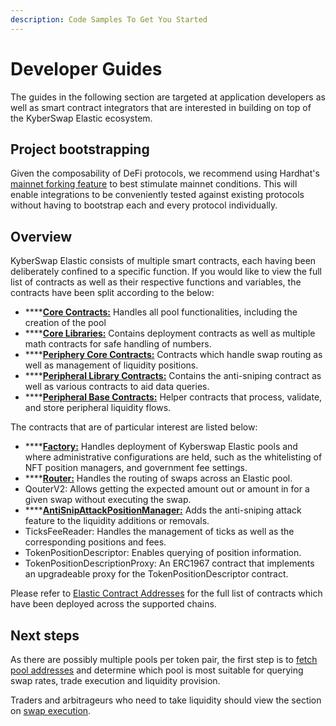 ```yaml
---
description: Code Samples To Get You Started
---
```


# Developer Guides

The guides in the following section are targeted at application developers as well as smart contract integrators that are interested in building on top of the KyberSwap Elastic ecosystem.

## Project bootstrapping

Given the composability of DeFi protocols, we recommend using Hardhat's [mainnet forking feature](https://hardhat.org/guides/mainnet-forking.html) to best stimulate mainnet conditions. This will enable integrations to be conveniently tested against existing protocols without having to bootstrap each and every protocol individually.

## Overview

KyberSwap Elastic consists of multiple smart contracts, each having been deliberately confined to a specific function. If you would like to view the full list of contracts as well as their respective functions and variables, the contracts have been split according to the below:

* ****[**Core Contracts:**](../contracts/elastic-core-contracts.md) Handles all pool functionalities, including the creation of the pool
* ****[**Core Libraries:**](../contracts/elastic-core-libraries.md) Contains deployment contracts as well as multiple math contracts for safe handling of numbers.
* ****[**Periphery Core Contracts:**](../contracts/elastic-periphery-core-contracts.md) Contracts which handle swap routing as well as management of liquidity positions.
* ****[**Peripheral Library Contracts:**](../contracts/elastic-peripheral-library-contracts.md) Contains the anti-sniping contract as well as various contracts to aid data queries.
* ****[**Peripheral Base Contracts:**](../contracts/elastic-peripheral-base-contracts.md) Helper contracts that process, validate, and store peripheral liquidity flows.

The contracts that are of particular interest are listed below:

* ****[**Factory:**](../contracts/elastic-core-contracts.md#factory) Handles deployment of Kyberswap Elastic pools and where administrative configurations are held, such as the whitelisting of NFT position managers, and government fee settings.
* ****[**Router:**](../contracts/elastic-periphery-core-contracts.md#router) Handles the routing of swaps across an Elastic pool.
* QouterV2: Allows getting the expected amount out or amount in for a given swap without executing the swap.
* ****[**AntiSnipAttackPositionManager:**](../contracts/elastic-periphery-core-contracts.md#antisnipattackpositionmanager) Adds the anti-sniping attack feature to the liquidity additions or removals.
* TicksFeeReader: Handles the management of ticks as well as the corresponding positions and fees.
* TokenPositionDescriptor: Enables querying of position information.
* TokenPositionDescriptionProxy: An ERC1967 contract that implements an upgradeable proxy for the TokenPositionDescriptor contract.

Please refer to [Elastic Contract Addresses](../contracts/elastic-contract-addresses.md) for the full list of contracts which have been deployed across the supported chains.

## Next steps

As there are possibly multiple pools per token pair, the first step is to [fetch pool addresses](get-elastic-pool-addresses.md) and determine which pool is most suitable for querying swap rates, trade execution and liquidity provision.

Traders and arbitrageurs who need to take liquidity should view the section on [swap execution](execute-an-elastic-swap.md).
